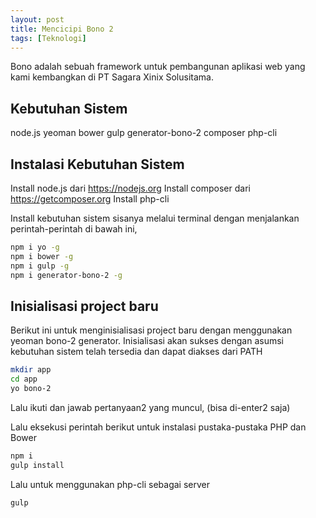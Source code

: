```yaml
---
layout: post
title: Mencicipi Bono 2
tags: [Teknologi]
---
```


Bono adalah sebuah framework untuk pembangunan aplikasi web yang kami kembangkan di PT Sagara Xinix Solusitama.

## Kebutuhan Sistem
  node.js
  yeoman
  bower
  gulp
  generator-bono-2
  composer
  php-cli

## Instalasi Kebutuhan Sistem

Install node.js dari https://nodejs.org
Install composer dari https://getcomposer.org
Install php-cli

Install kebutuhan sistem sisanya melalui terminal dengan menjalankan perintah-perintah di bawah ini,

```bash
npm i yo -g
npm i bower -g
npm i gulp -g
npm i generator-bono-2 -g
```

## Inisialisasi project baru

Berikut ini untuk menginisialisasi project baru dengan menggunakan yeoman bono-2 generator.
Inisialisasi akan sukses dengan asumsi kebutuhan sistem telah tersedia dan dapat diakses dari PATH

```bash
mkdir app
cd app
yo bono-2
```

Lalu ikuti dan jawab pertanyaan2 yang muncul, (bisa di-enter2 saja)

Lalu eksekusi perintah berikut untuk instalasi pustaka-pustaka PHP dan Bower

```bash
npm i
gulp install
```

Lalu untuk menggunakan php-cli sebagai server

```bash
gulp
```